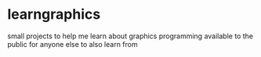 # learngraphics
small projects to help me learn about graphics programming
available to the public for anyone else to also learn from